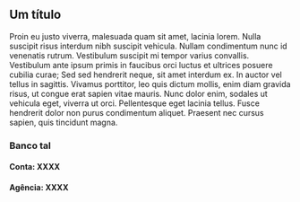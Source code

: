 ## Um título

Proin eu justo viverra, malesuada quam sit amet, lacinia lorem. Nulla suscipit risus interdum nibh suscipit vehicula. Nullam condimentum nunc id venenatis rutrum. Vestibulum suscipit mi tempor varius convallis. Vestibulum ante ipsum primis in faucibus orci luctus et ultrices posuere cubilia curae; Sed sed hendrerit neque, sit amet interdum ex. In auctor vel tellus in sagittis. Vivamus porttitor, leo quis dictum mollis, enim diam gravida risus, ut congue erat sapien vitae mauris. Nunc dolor enim, sodales ut vehicula eget, viverra ut orci. Pellentesque eget lacinia tellus. Fusce hendrerit dolor non purus condimentum aliquet. Praesent nec cursus sapien, quis tincidunt magna.

### Banco tal
#### Conta: XXXX
#### Agência: XXXX
